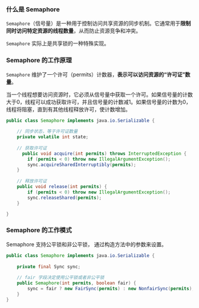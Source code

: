 ### 什么是 Semaphore

`Semaphore`（信号量）是一种用于控制访问共享资源的同步机制。它通常用于**限制同时访问特定资源的线程数量**，从而防止资源竞争和冲突。

`Semaphore` 实际上是共享锁的一种特殊实现。



### Semaphore 的工作原理

`Semaphore` 维护了一个许可（permits）计数器，**表示可以访问资源的“许可证”数量**。

当一个线程想要访问资源时，它必须从信号量中获取一个许可。如果信号量的计数大于0，线程可以成功获取许可，并且信号量的计数减1。如果信号量的计数为0，线程将阻塞，直到有其他线程释放许可，使计数增加。



```java
public class Semaphore implements java.io.Serializable {
	
	// 同步状态，等于许可证数量
	private volatile int state;
    
    // 获取许可证
      public void acquire(int permits) throws InterruptedException {
        if (permits < 0) throw new IllegalArgumentException();
        sync.acquireSharedInterruptibly(permits);
    }
    
    // 释放许可证
    public void release(int permits) {
        if (permits < 0) throw new IllegalArgumentException();
        sync.releaseShared(permits);
    }

}
```





### Semaphore 的工作模式

Semaphore 支持公平锁和非公平锁， 通过构造方法中的参数来设置。

```java
public class Semaphore implements java.io.Serializable {
	
	private final Sync sync;
	
	// fair 字段决定使用公平锁或者非公平锁
	public Semaphore(int permits, boolean fair) {
        sync = fair ? new FairSync(permits) : new NonfairSync(permits);
    }
}
```

